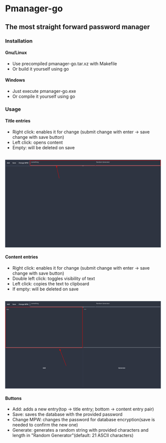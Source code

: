 # Pmanager-go
## The most straight forward password manager

### Installation
#### Gnu/Linux
* Use precompiled pmanager-go.tar.xz with Makefile
* Or build it yourself using go

#### Windows
* Just execute pmanager-go.exe
* Or compile it yourself using go

### Usage

#### Title entries
* Right click: enables it for change (submit change with enter -> save change with save button)
* Left click: opens content
* Empty: will be deleted on save
<br>
<img src="pics/titleEntries.png" alt="Can not display image!" width=1000/>

#### Content entries
* Right click: enables it for change (submit change with enter -> save change with save button)
* Double left click: toggles visibility of text
* Left click: copies the text to clipboard
* If empty: will be deleted on save
<br>
<img src="pics/contentEntry.png" alt="Can not display image! "width=1000/>


#### Buttons
* Add: adds a new entry(top -> title entry; bottom -> content entry pair)
* Save: saves the database with the provided password
* Change MPW: changes the password for database encryption(save is needed to confirm the new one)
* Generate: generates a random string with provided characters and length in "Random Generator"(default: 21 ASCII characters)
